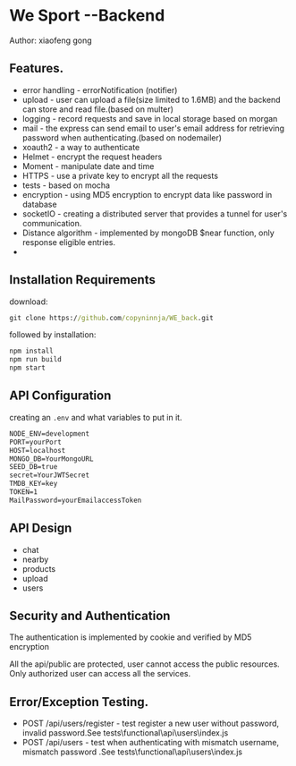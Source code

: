 # We Sport --Backend

Author: xiaofeng gong

## Features.

 + error handling - errorNotification (notifier)
 + upload - user can upload a file(size limited to 1.6MB) and the backend can store and read file.(based on multer) 
 + logging - record requests and save in local storage based on morgan
 + mail - the express can send email to user's email address for retrieving password when authenticating.(based on nodemailer) 
 + xoauth2 - a way to authenticate
 + Helmet - encrypt the request headers
 + Moment - manipulate date and time
 + HTTPS - use a private key to encrypt all the requests
 + tests - based on mocha
 + encryption - using MD5 encryption to encrypt data like password in database
 + socketIO - creating a distributed server that provides a tunnel for user's communication.
 + Distance algorithm - implemented by mongoDB $near function, only response eligible entries.
 + 

## Installation Requirements

download:

```bat
git clone https://github.com/copyninnja/WE_back.git
```

followed by installation:

```bat
npm install
npm run build
npm start
```

## API Configuration

creating an ``.env`` and what variables to put in it. 

```bat
NODE_ENV=development
PORT=yourPort
HOST=localhost
MONGO_DB=YourMongoURL
SEED_DB=true
secret=YourJWTSecret
TMDB_KEY=key
TOKEN=1
MailPassword=yourEmailaccessToken
```


## API Design

- chat 
- nearby
- products
- upload
- users

## Security and Authentication

The authentication is implemented by cookie and verified by MD5 encryption

All the api/public are protected, user cannot access the public resources. Only authorized user can access all the services.



## Error/Exception Testing.

+ POST /api/users/register - test register a new user without password, invalid password.See tests\functional\api\users\index.js
+ POST /api/users - test when authenticating with mismatch username, mismatch password  .See tests\functional\api\users\index.js